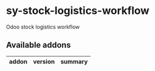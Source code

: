 # sy-stock-logistics-workflow
Odoo stock logistics workflow

[//]: # (addons)

Available addons
----------------
addon | version | summary
--- | --- | ---

[//]: # (end addons)

